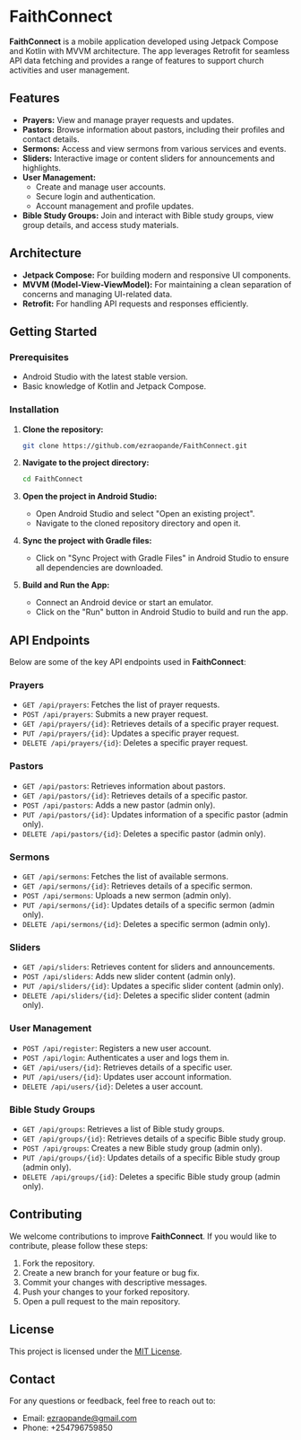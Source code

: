 # FaithConnect

**FaithConnect** is a mobile application developed using Jetpack Compose and Kotlin with MVVM architecture. The app leverages Retrofit for seamless API data fetching and provides a range of features to support church activities and user management.

## Features

- **Prayers:** View and manage prayer requests and updates.
- **Pastors:** Browse information about pastors, including their profiles and contact details.
- **Sermons:** Access and view sermons from various services and events.
- **Sliders:** Interactive image or content sliders for announcements and highlights.
- **User Management:** 
  - Create and manage user accounts.
  - Secure login and authentication.
  - Account management and profile updates.
- **Bible Study Groups:** Join and interact with Bible study groups, view group details, and access study materials.

## Architecture

- **Jetpack Compose:** For building modern and responsive UI components.
- **MVVM (Model-View-ViewModel):** For maintaining a clean separation of concerns and managing UI-related data.
- **Retrofit:** For handling API requests and responses efficiently.

## Getting Started

### Prerequisites

- Android Studio with the latest stable version.
- Basic knowledge of Kotlin and Jetpack Compose.

### Installation

1. **Clone the repository:**

    ```bash
    git clone https://github.com/ezraopande/FaithConnect.git
    ```

2. **Navigate to the project directory:**

    ```bash
    cd FaithConnect
    ```

3. **Open the project in Android Studio:**

    - Open Android Studio and select "Open an existing project".
    - Navigate to the cloned repository directory and open it.

4. **Sync the project with Gradle files:**

    - Click on "Sync Project with Gradle Files" in Android Studio to ensure all dependencies are downloaded.

5. **Build and Run the App:**

    - Connect an Android device or start an emulator.
    - Click on the "Run" button in Android Studio to build and run the app.

## API Endpoints

Below are some of the key API endpoints used in **FaithConnect**:

### Prayers
- `GET /api/prayers`: Fetches the list of prayer requests.
- `POST /api/prayers`: Submits a new prayer request.
- `GET /api/prayers/{id}`: Retrieves details of a specific prayer request.
- `PUT /api/prayers/{id}`: Updates a specific prayer request.
- `DELETE /api/prayers/{id}`: Deletes a specific prayer request.

### Pastors
- `GET /api/pastors`: Retrieves information about pastors.
- `GET /api/pastors/{id}`: Retrieves details of a specific pastor.
- `POST /api/pastors`: Adds a new pastor (admin only).
- `PUT /api/pastors/{id}`: Updates information of a specific pastor (admin only).
- `DELETE /api/pastors/{id}`: Deletes a specific pastor (admin only).

### Sermons
- `GET /api/sermons`: Fetches the list of available sermons.
- `GET /api/sermons/{id}`: Retrieves details of a specific sermon.
- `POST /api/sermons`: Uploads a new sermon (admin only).
- `PUT /api/sermons/{id}`: Updates details of a specific sermon (admin only).
- `DELETE /api/sermons/{id}`: Deletes a specific sermon (admin only).

### Sliders
- `GET /api/sliders`: Retrieves content for sliders and announcements.
- `POST /api/sliders`: Adds new slider content (admin only).
- `PUT /api/sliders/{id}`: Updates a specific slider content (admin only).
- `DELETE /api/sliders/{id}`: Deletes a specific slider content (admin only).

### User Management
- `POST /api/register`: Registers a new user account.
- `POST /api/login`: Authenticates a user and logs them in.
- `GET /api/users/{id}`: Retrieves details of a specific user.
- `PUT /api/users/{id}`: Updates user account information.
- `DELETE /api/users/{id}`: Deletes a user account.

### Bible Study Groups
- `GET /api/groups`: Retrieves a list of Bible study groups.
- `GET /api/groups/{id}`: Retrieves details of a specific Bible study group.
- `POST /api/groups`: Creates a new Bible study group (admin only).
- `PUT /api/groups/{id}`: Updates details of a specific Bible study group (admin only).
- `DELETE /api/groups/{id}`: Deletes a specific Bible study group (admin only).

## Contributing

We welcome contributions to improve **FaithConnect**. If you would like to contribute, please follow these steps:

1. Fork the repository.
2. Create a new branch for your feature or bug fix.
3. Commit your changes with descriptive messages.
4. Push your changes to your forked repository.
5. Open a pull request to the main repository.

## License

This project is licensed under the [MIT License](LICENSE).

## Contact

For any questions or feedback, feel free to reach out to:

- Email: ezraopande@gmail.com
- Phone: +254796759850
